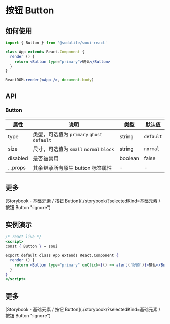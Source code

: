 # 按钮 Button

## 如何使用
```jsx
import { Button } from '@sodalife/soui-react'

class App extends React.Component {
  render () {
    return <Button type="primary">确认</Button>
  }
}

ReactDOM.render(<App />, document.body)
```


## API
### Button
|   属性   |                       说明                       |  类型   |   默认值    |
| -------- | ------------------------------------------------ | ------- | ----------- |
| type     | 类型，可选值为 ``primary`` ``ghost`` ``default`` | string  | ``default`` |
| size     | 尺寸，可选值为 ``small`` ``normal`` ``block``    | string  | ``normal``  |
| disabled | 是否被禁用                                       | boolean | false       |
| ...props | 其余继承所有原生 button 标签属性                 | -       | -           |



## 更多

[Storybook - 基础元素 / 按钮 Button](./storybook/?selectedKind=基础元素 / 按钮 Button ":ignore")

## 实例演示
```jsx
/* react live */
<script>
const { Button } = soui

export default class App extends React.Component {
  render () {
    return <Button type="primary" onClick={() => alert('好的')}>确认</Button>
  }
}
</script>
```

## 更多

[Storybook - 基础元素 / 按钮 Button](./storybook/?selectedKind=基础元素 / 按钮 Button ":ignore")
